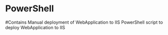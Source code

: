 # PowerShell
#Contains
Manual deployment of WebApplication to IIS
PowerShell script to deploy WebApplication to IIS

